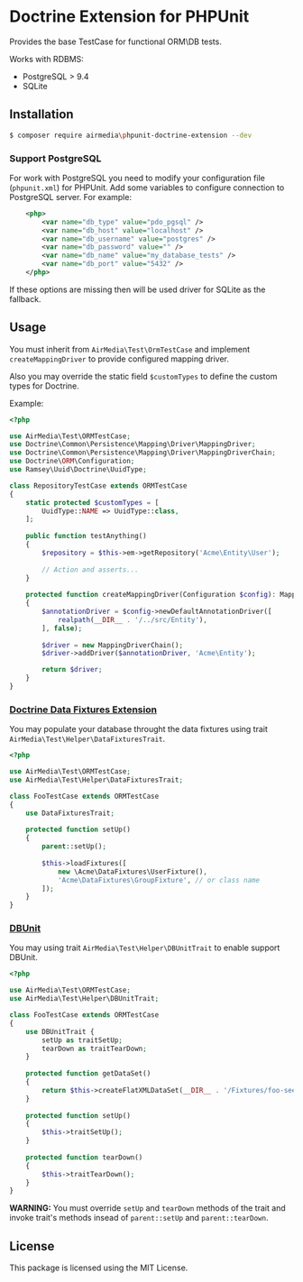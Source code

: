 # Doctrine Extension for PHPUnit

Provides the base TestCase for functional ORM\DB tests.

Works with RDBMS:

* PostgreSQL > 9.4
* SQLite

## Installation

```bash
$ composer require airmedia\phpunit-doctrine-extension --dev
```

### Support PostgreSQL

For work with PostgreSQL you need to modify your configuration file
 (`phpunit.xml`) for PHPUnit. Add some variables to configure connection
 to PostgreSQL server. For example:

```xml
    <php>
        <var name="db_type" value="pdo_pgsql" />
        <var name="db_host" value="localhost" />
        <var name="db_username" value="postgres" />
        <var name="db_password" value="" />
        <var name="db_name" value="my_database_tests" />
        <var name="db_port" value="5432" />
    </php>
```

If these options are missing then will be used driver for SQLite as the fallback.

## Usage

You must inherit from `AirMedia\Test\OrmTestCase` and implement `createMappingDriver`
to provide configured mapping driver.

Also you may override the static field `$customTypes` to define the custom types for Doctrine.

Example:

```php
<?php

use AirMedia\Test\ORMTestCase;
use Doctrine\Common\Persistence\Mapping\Driver\MappingDriver;
use Doctrine\Common\Persistence\Mapping\Driver\MappingDriverChain;
use Doctrine\ORM\Configuration;
use Ramsey\Uuid\Doctrine\UuidType;

class RepositoryTestCase extends ORMTestCase
{
    static protected $customTypes = [
        UuidType::NAME => UuidType::class,
    ];
    
    public function testAnything()
    {
        $repository = $this->em->getRepository('Acme\Entity\User');
        
        // Action and asserts...
    }
    
    protected function createMappingDriver(Configuration $config): MappingDriver
    {
        $annotationDriver = $config->newDefaultAnnotationDriver([
            realpath(__DIR__ . '/../src/Entity'),
        ], false);
        
        $driver = new MappingDriverChain();
        $driver->addDriver($annotationDriver, 'Acme\Entity');

        return $driver;
    }
}
```

### [Doctrine Data Fixtures Extension](https://github.com/doctrine/data-fixtures)

You may populate your database throught the data fixtures 
using trait `AirMedia\Test\Helper\DataFixturesTrait`.

```php
<?php

use AirMedia\Test\ORMTestCase;
use AirMedia\Test\Helper\DataFixturesTrait;

class FooTestCase extends ORMTestCase
{
    use DataFixturesTrait;
    
    protected function setUp()
    {
        parent::setUp();
        
        $this->loadFixtures([
            new \Acme\DataFixtures\UserFixture(),
            'Acme\DataFixtures\GroupFixture', // or class name
        ]);
    }
}
```

### [DBUnit](https://github.com/sebastianbergmann/dbunit)

You may using trait `AirMedia\Test\Helper\DBUnitTrait` to enable support DBUnit.

```php
<?php

use AirMedia\Test\ORMTestCase;
use AirMedia\Test\Helper\DBUnitTrait;

class FooTestCase extends ORMTestCase
{
    use DBUnitTrait {
        setUp as traitSetUp;
        tearDown as traitTearDown;
    }
    
    protected function getDataSet()
    {
        return $this->createFlatXMLDataSet(__DIR__ . '/Fixtures/foo-seed.xml');
    }
    
    protected function setUp()
    {
        $this->traitSetUp();
    }
    
    protected function tearDown()
    {
        $this->traitTearDown();
    }
}
```

**WARNING:** You must override `setUp` and `tearDown` methods of the trait
and invoke trait's methods insead of `parent::setUp` and `parent::tearDown`.

## License

This package is licensed using the MIT License.
